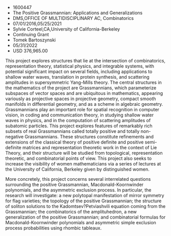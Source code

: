 
* 1600447
* The Positive Grassmannian: Applications and Generalizations
* DMS,OFFICE OF MULTIDISCIPLINARY AC, Combinatorics
* 07/01/2016,05/25/2021
* Sylvie Corteel,CA,University of California-Berkeley
* Continuing Grant
* Tomek Bartoszynski
* 05/31/2022
* USD 376,965.00

This project explores structures that lie at the intersection of combinatorics,
representation theory, statistical physics, and integrable systems, with
potential significant impact on several fields, including applications to
shallow water waves, translation in protein synthesis, and scattering amplitudes
in supersymmetric Yang-Mills theory. The central structures in the mathematics
of the project are Grassmannians, which parameterize subspaces of vector spaces
and are ubiquitous in mathematics, appearing variously as projective spaces in
projective geometry, compact smooth manifolds in differential geometry, and as a
scheme in algebraic geometry. Grassmannians play an important role for spatial
recognition in computer vision, in coding and communication theory, in studying
shallow water waves in physics, and in the computation of scattering amplitudes
of subatomic particles. This project explores features of remarkably rich
subsets of real Grassmannians called totally positive and totally non-negative
Grassmannians. These structures constitute refinements and extensions of the
classical theory of positive definite and positive semi-definite matrices and
representation theoretic work in the context of Lie Theory, and their structure
will be studied from topological, representation theoretic, and combinatorial
points of view. This project also seeks to increase the visibility of women
mathematicians via a series of lectures at the University of California,
Berkeley given by distinguished women.

More concretely, this project concerns several interrelated questions
surrounding the positive Grassmannian, Macdonald-Koornwinder polynomials, and
the asymmetric exclusion process. In particular, the research will investigate:
a new polytopal manifestation of mirror symmetry for flag varieties; the
topology of the positive Grassmannian; the structure of soliton solutions to the
Kadomtsev?Petviashvili equation coming from the Grassmannian; the combinatorics
of the amplituhedron, a new generalization of the positive Grassmannian; and
combinatorial formulas for Macdonald-Koornwinder polynomials and asymmetric
simple exclusion process probabilities using rhombic tableaux.
